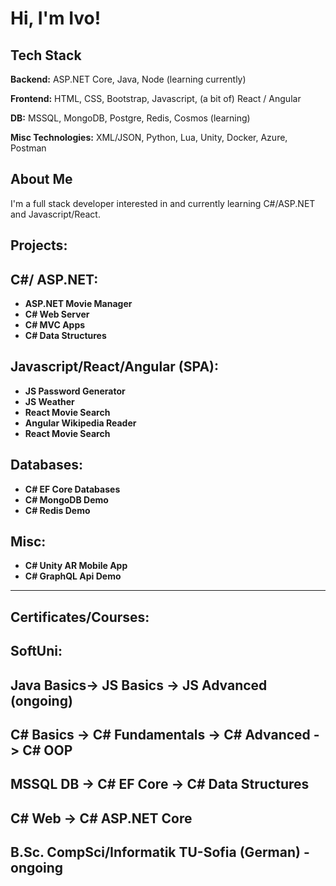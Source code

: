 
# Hi, I'm Ivo! 


## Tech Stack

**Backend:**  ASP.NET Core, Java, Node (learning currently)

**Frontend:** HTML, CSS, Bootstrap, Javascript, (a bit of) React / Angular

**DB:** MSSQL, MongoDB, Postgre, Redis, Cosmos (learning)

**Misc Technologies:** XML/JSON, Python, Lua, Unity, Docker, Azure, Postman


##  About Me
I'm a full stack developer interested in and currently learning C#/ASP.NET and Javascript/React.

## Projects:

## C#/ ASP.NET:
- **ASP.NET Movie Manager**
- **C# Web Server**
- **C# MVC Apps**
- **C# Data Structures**

## Javascript/React/Angular (SPA):

- **JS Password Generator**
- **JS Weather**
- **React Movie Search**
- **Angular Wikipedia Reader**
- **React Movie Search**


## Databases:

- **C# EF Core Databases**
- **C# MongoDB Demo**
- **C# Redis Demo**

## Misc:
- **C# Unity AR Mobile App**
- **C# GraphQL Api Demo**

-------
## Certificates/Courses:

**SoftUni:**
-
Java Basics->
JS Basics ->
JS Advanced (ongoing)
-

C# Basics ->
C# Fundamentals ->
C# Advanced ->
C# OOP
-

MSSQL DB ->
C# EF Core ->
C# Data Structures
-

C# Web ->
C# ASP.NET Core
-

**B.Sc. CompSci/Informatik TU-Sofia (German)** - ongoing
-
